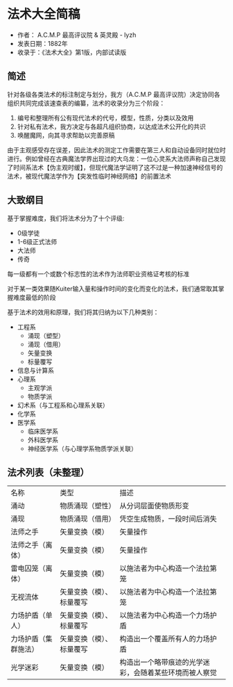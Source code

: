 # 法术大全简稿

- 作者： A.C.M.P 最高评议院 & 英灵殿 - lyzh
- 发表日期：1882年
- 收录于：《法术大全》第1版，内部试读版

## 简述

针对各级各类法术的标注制定与划分，我方（A.C.M.P 最高评议院）决定协同各组织共同完成该速查表的编纂，法术的收录分为三个阶段：
1. 编号和整理所有公有现代法术的代号，模型，性质，分类以及效用
2. 针对私有法术，我方决定与各超凡组织协商，以达成法术公开化的共识
3. 唤醒魔网，向其寻求帮助以完善原稿

由于主观感受存在误差，因此法术的测定工作需要在第三人和自动设备同时就位时进行。例如曾经在古典魔法学界出现过的大乌龙：一位心灵系大法师声称自己发现了时间系法术【伪主观时缓】，但现代魔法学证明了这不过是一种加速神经信号的法术，被现代魔法学作为【突发性临时神经网络】的前置法术

## 大致纲目

基于掌握难度，我们将法术分为了十个评级:
- 0级学徒
- 1-6级正式法师
- 大法师
- 传奇

每一级都有一个或数个标志性的法术作为法师职业资格证考核的标准

对于某一类效果随Kuiter输入量和操作时间的变化而变化的法术，我们通常取其掌握难度最低的阶段

基于法术的效用和原理，我们将其归纳为以下几种类别：
- 工程系
    - 涌现（塑型）
    - 涌现（借用）
    - 矢量变换
    - 标量覆写
- 信息与计算系
- 心理系
    - 主观学派
    - 物质学派
- 幻术系（与工程系和心理系关联）
- 化学系
- 医学系
    - 临床医学系
    - 外科医学系
    - 神经医学系（与心理学系物质学派关联）

## 法术列表（未整理）

<table>
<td>名称</td><td>类型</td><td>描述</td>
<tr>
<td>涌动</td><td>物质涌现（塑性）</td><td>从分词层面使物质形变</td>
<tr>
<td>涌现</td><td>物质涌现（借用）</td><td>凭空生成物质，一段时间后消失</td>
<tr>
<td>法师之手</td><td>矢量变换（模）</td><td>矢量操作</td>
<tr>
<td>法师之手（离体）</td><td>矢量变换（模）</td><td>矢量操作</td>
<tr>
<td>雷电囚笼（离体）</td><td>矢量变换（模）</td><td>以施法者为中心构造一个法拉第笼</td>
<tr>
<td>无视流体</td><td>矢量变换（模）、标量覆写</td><td>以施法者为中心构造一个法拉第笼</td>
<tr>
<td>力场护盾（单人）</td><td>矢量变换（模）、标量覆写</td><td>以施法者为中心构造一个力场护盾</td>
<tr>
<td>力场护盾（集群施法）</td><td>矢量变换（模）、标量覆写</td><td>构造出一个覆盖所有人的力场护盾</td>
<tr>
<td>光学迷彩</td><td>矢量变换（模）</td><td>构造出一个略带痕迹的光学迷彩，会随着某些环境而被人察觉</td>
<tr>
</table>
